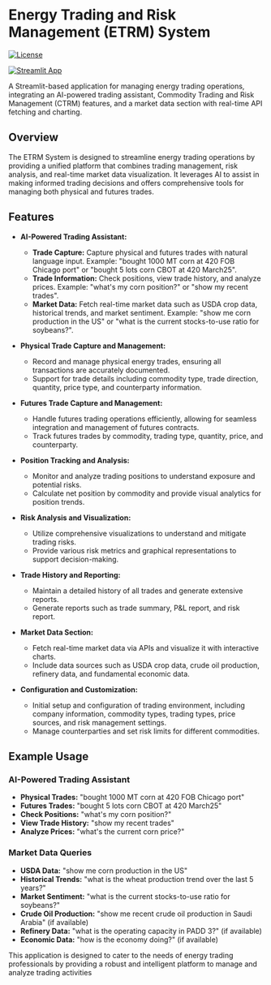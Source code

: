 # Energy Trading and Risk Management (ETRM) System


[![License](https://img.shields.io/github/license/AntonioPavoni/AI-Commodity-Trading-Assistant-with-CTRM-Integration.svg)](https://github.com/AntonioPavoni/AI-Commodity-Trading-Assistant-with-CTRM-Integration/blob/main/LICENSE)

[![Streamlit App](https://etrmai-systemv1.streamlit.app/)](https://etrmai-systemv1.streamlit.app/)

A Streamlit-based application for managing energy trading operations, integrating an AI-powered trading assistant, Commodity Trading and Risk Management (CTRM) features, and a market data section with real-time API fetching and charting.

## Overview

The ETRM System is designed to streamline energy trading operations by providing a unified platform that combines trading management, risk analysis, and real-time market data visualization. It leverages AI to assist in making informed trading decisions and offers comprehensive tools for managing both physical and futures trades.

## Features

- **AI-Powered Trading Assistant:** 
  - **Trade Capture:** Capture physical and futures trades with natural language input. Example: "bought 1000 MT corn at 420 FOB Chicago port" or "bought 5 lots corn CBOT at 420 March25".
  - **Trade Information:** Check positions, view trade history, and analyze prices. Example: "what's my corn position?" or "show my recent trades".
  - **Market Data:** Fetch real-time market data such as USDA crop data, historical trends, and market sentiment. Example: "show me corn production in the US" or "what is the current stocks-to-use ratio for soybeans?".

- **Physical Trade Capture and Management:** 
  - Record and manage physical energy trades, ensuring all transactions are accurately documented.
  - Support for trade details including commodity type, trade direction, quantity, price type, and counterparty information.

- **Futures Trade Capture and Management:**
  - Handle futures trading operations efficiently, allowing for seamless integration and management of futures contracts.
  - Track futures trades by commodity, trading type, quantity, price, and counterparty.

- **Position Tracking and Analysis:**
  - Monitor and analyze trading positions to understand exposure and potential risks.
  - Calculate net position by commodity and provide visual analytics for position trends.

- **Risk Analysis and Visualization:**
  - Utilize comprehensive visualizations to understand and mitigate trading risks.
  - Provide various risk metrics and graphical representations to support decision-making.

- **Trade History and Reporting:**
  - Maintain a detailed history of all trades and generate extensive reports.
  - Generate reports such as trade summary, P&L report, and risk report.

- **Market Data Section:**
  - Fetch real-time market data via APIs and visualize it with interactive charts.
  - Include data sources such as USDA crop data, crude oil production, refinery data, and fundamental economic data.

- **Configuration and Customization:**
  - Initial setup and configuration of trading environment, including company information, commodity types, trading types, price sources, and risk management settings.
  - Manage counterparties and set risk limits for different commodities.

## Example Usage

### AI-Powered Trading Assistant

- **Physical Trades:** "bought 1000 MT corn at 420 FOB Chicago port"
- **Futures Trades:** "bought 5 lots corn CBOT at 420 March25"
- **Check Positions:** "what's my corn position?"
- **View Trade History:** "show my recent trades"
- **Analyze Prices:** "what's the current corn price?"

### Market Data Queries

- **USDA Data:** "show me corn production in the US"
- **Historical Trends:** "what is the wheat production trend over the last 5 years?"
- **Market Sentiment:** "what is the current stocks-to-use ratio for soybeans?"
- **Crude Oil Production:** "show me recent crude oil production in Saudi Arabia" (if available)
- **Refinery Data:** "what is the operating capacity in PADD 3?" (if available)
- **Economic Data:** "how is the economy doing?" (if available)

This application is designed to cater to the needs of energy trading professionals by providing a robust and intelligent platform to manage and analyze trading activities
